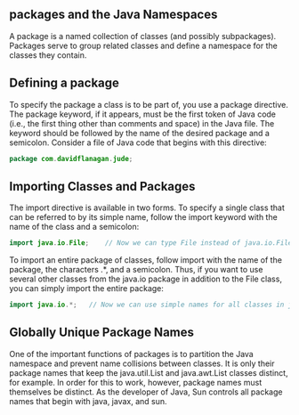 ## packages and the Java Namespaces
A package is a named collection of classes (and possibly subpackages). Packages serve to group related classes and define a namespace for the classes they contain.
## Defining a package
To specify the package a class is to be part of, you use a package directive. The package keyword, if it appears, must be the first token of Java code (i.e., the first thing other than comments and space) in the Java file. The keyword should be followed by the name of the desired package and a semicolon. Consider a file of Java code that begins with this directive:
```Java
package com.davidflanagan.jude;	
```
## Importing Classes and Packages
The import directive is available in two forms. To specify a single class that can be referred to by its simple name, follow the import keyword with the name of the class and a semicolon:
```Java
import java.io.File;    // Now we can type File instead of java.io.File
```
To import an entire package of classes, follow import with the name of the package, the characters .*, and a semicolon. Thus, if you want to use several other classes from the java.io package in addition to the File class, you can simply import the entire package:
```Java
import java.io.*;   // Now we can use simple names for all classes in java.io
```
## Globally Unique Package Names
One of the important functions of packages is to partition the Java namespace and prevent name collisions between classes. It is only their package names that keep the java.util.List and java.awt.List classes distinct, for example. In order for this to work, however, package names must themselves be distinct. As the developer of Java, Sun controls all package names that begin with java, javax, and sun.
